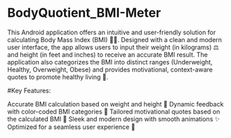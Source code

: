 # BodyQuotient_BMI-Meter

This Android application offers an intuitive and user-friendly solution for calculating Body Mass Index (BMI) 🏋️‍♂️. Designed with a clean and modern user interface, the app allows users to input their weight (in kilograms) ⚖️ and height (in feet and inches) to receive an accurate BMI result. The application also categorizes the BMI into distinct ranges (Underweight, Healthy, Overweight, Obese) and provides motivational, context-aware quotes to promote healthy living 🌱.

#Key Features:

Accurate BMI calculation based on weight and height 🧮
Dynamic feedback with color-coded BMI categories 🎨
Tailored motivational quotes based on the calculated BMI 💪
Sleek and modern design with smooth animations ✨
Optimized for a seamless user experience 📱
